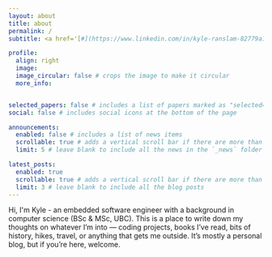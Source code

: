 ```yaml
---
layout: about
title: about
permalink: /
subtitle: <a href='[#](https://www.linkedin.com/in/kyle-ranslam-82779a159/)'>LinkedIn</a>. Los Angeles.

profile:
  align: right
  image: 
  image_circular: false # crops the image to make it circular
  more_info: 


selected_papers: false # includes a list of papers marked as "selected={true}"
social: false # includes social icons at the bottom of the page

announcements:
  enabled: false # includes a list of news items
  scrollable: true # adds a vertical scroll bar if there are more than 3 news items
  limit: 5 # leave blank to include all the news in the `_news` folder

latest_posts:
  enabled: true
  scrollable: true # adds a vertical scroll bar if there are more than 3 new posts items
  limit: 3 # leave blank to include all the blog posts
---
```


Hi, I'm Kyle - an embedded software engineer with a background in computer science (BSc & MSc, UBC). This is a place to write down my thoughts on whatever I’m into — coding projects, books I’ve read, bits of history, hikes, travel, or anything that gets me outside. It’s mostly a personal blog, but if you’re here, welcome.
